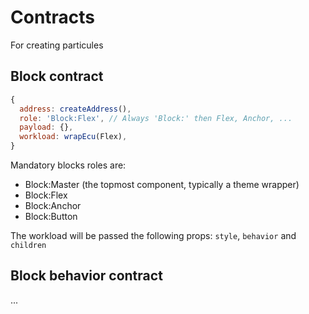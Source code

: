 # Contracts

For creating particules

## Block contract

```js
{
  address: createAddress(),
  role: 'Block:Flex', // Always 'Block:' then Flex, Anchor, ...
  payload: {},
  workload: wrapEcu(Flex),
}
```

Mandatory blocks roles are:
- Block:Master (the topmost component, typically a theme wrapper)
- Block:Flex
- Block:Anchor
- Block:Button

The workload will be passed the following props: `style`, `behavior` and `children`

## Block behavior contract

...
